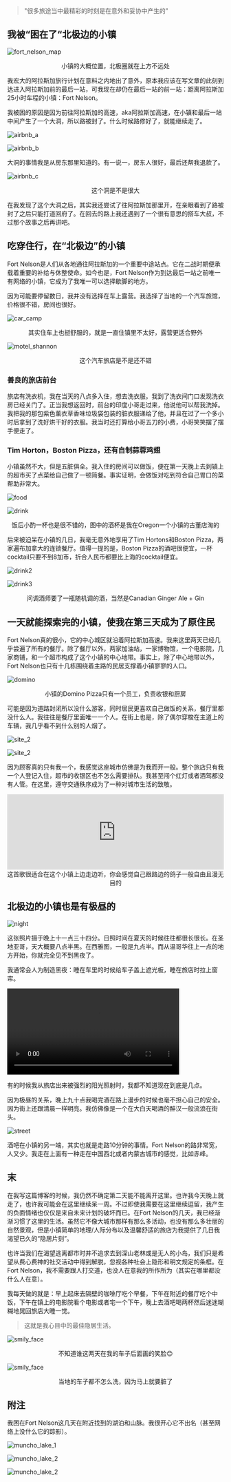 <!-- 
id: 2d3b5e70faf311ec9fe5acde48001122
published: true
type: life
title: 在靠近北极的镇上住一天是什么样的体验
brief: 我“被迫“体验的三天隐居生活
cover: https://raw.githubusercontent.com/MohaElder/me/main/src/images/20220701-_DSF5495.jpg
date: 2022/7/3
-->


> "很多旅途当中最精彩的时刻是在意外和妥协中产生的"

## 我被“困在了“北极边的小镇
![fort_nelson_map](../assets/blogPics/fortnelson_map.png)
<div style="text-align:center">小镇的大概位置，北极圈就在上方不远处</div>

我宏大的阿拉斯加旅行计划在意料之内地出了意外，原本我应该在写文章的此刻到达进入阿拉斯加前的最后一站，可我现在却仍在最后一站的前一站：距离阿拉斯加25小时车程的小镇：Fort Nelson。

我被困的原因是因为前往阿拉斯加的高速，aka阿拉斯加高速，在小镇和最后一站中间产生了一个大洞，所以路被封了。什么时候路修好了，就能继续走了。

![airbnb_a](../assets/blogPics/IMG_3145.PNG)

![airbnb_b](../assets/blogPics/IMG_3146.PNG)

<div style="text-align:center">大洞的事情我是从房东那里知道的。有一说一，房东人很好，最后还帮我退款了。</div>


![airbnb_c](../assets/blogPics/IMG_3148.PNG)

<div style="text-align:center">这个洞是不是很大</div>

在我发现了这个大洞之后，其实我还尝试了往阿拉斯加那里开，在亲眼看到了路被封了之后只能打道回府了。在回去的路上我还遇到了一个很有意思的搭车大叔，不过那个故事之后再讲吧。

## 吃穿住行，在“北极边”的小镇

Fort Nelson是人们从各地通往阿拉斯加的一个重要中途站点。它在二战时期便承载着重要的补给与休整使命。如今也是，Fort Nelson作为到达最后一站之前唯一有网络的小镇，它成为了我唯一可以选择歇脚的地方。

因为可能要停留数日，我并没有选择在车上露营。我选择了当地的一个汽车旅馆，价格很不错，房间也很好。

![car_camp](../assets/blogPics/IMG_2173.jpg)

<div style="text-align:center">其实住车上也挺舒服的，就是一直住镇里不太好，露营更适合野外</div>

![motel_shannon](../assets/blogPics/IMG_3137.jpg)

<div style="text-align:center">这个汽车旅店是不是还不错</div>

### 善良的旅店前台

旅店有洗衣机，我在当天的八点多入住，想去洗衣服。我到了洗衣间门口发现洗衣房已经关门了。正当我想返回时，前台的印度小哥走过来，他说他可以帮我洗掉。我把我的那包紫色薰衣草香味垃圾袋包装的脏衣服递给了他，并且在过了一个多小时后拿到了洗好烘干好的衣服。我当时还打算给小哥五刀的小费，小哥笑笑摆了摆手便走了。

<!-- take selfie here -->

### Tim Horton，Boston Pizza，还有自制蒜蓉鸡翅

小镇虽然不大，但是五脏俱全。我入住的房间可以做饭，便在第一天晚上去到镇上的超市买了点菜给自己做了一顿简餐。事实证明，会做饭对吃到符合自己胃口的菜帮助非常大。

![food](../assets/blogPics/IMG_2990.jpg)

![drink](../assets/blogPics/IMG_3003.jpg)

<div style="text-align:center">饭后小酌一杯也是很不错的，图中的酒杯是我在Oregon一个小镇的古董店淘的</div>

后来被迫呆在小镇的几日，我毫无意外地享用了Tim Hortons和Boston Pizza，两家遍布加拿大的连锁餐厅。值得一提的是，Boston Pizza的酒吧很便宜，一杯cocktail只要不到8加币，折合人民币都要比上海的cocktail便宜。


![drink2](../assets/blogPics/IMG_3111.jpg)

![drink3](../assets/blogPics/IMG_3113.jpg)

<div style="text-align:center">问调酒师要了一瓶随机调的酒，当然是Canadian Ginger Ale + Gin</div>

## 一天就能探索完的小镇，使我在第三天成为了原住民

Fort Nelson真的很小，它的中心城区就沿着阿拉斯加高速。我来这里两天已经几乎尝遍了所有的餐厅。除了餐厅以外，两家加油站，一家博物馆，一个电影院，几家商铺，和一个超市构成了这个小镇的中心地带。事实上，除了中心地带以外，Fort Nelson也只有十几栋围绕着主路的民居支撑着小镇寥寥的人口。

![domino](../assets/blogPics/IMG_3199.jpg)

<div style="text-align:center">小镇的Domino Pizza只有一个员工，负责收银和厨房</div>

可能是因为道路封闭所以没什么游客，同时居民更喜欢自己做饭的关系，餐厅里都没什么人。我往往是餐厅里面唯一一个人。在街上也是，除了偶尔穿梭在主道上的车辆，我几乎看不到什么别的人烟了。

![site_2](../assets/blogPics/IMG_3153.jpg)

![site_2](../assets/blogPics/IMG_3155.jpg)

因为顾客真的只有我一个，我感觉这座城市仿佛是为我而开一般。整个旅店只有我一个人登记入住，超市的收银区也不怎么需要排队。我甚至闯个红灯或者酒驾都没有人管。在这里，遵守交通秩序成为了一种对城市生活的致敬。

<iframe allow="autoplay *; encrypted-media *; fullscreen *; clipboard-write" frameborder="0" height="175" style="width:100%;max-width:660px;overflow:hidden;background:transparent;" sandbox="allow-forms allow-popups allow-same-origin allow-scripts allow-storage-access-by-user-activation allow-top-navigation-by-user-activation" src="https://embed.music.apple.com/us/album/cayman-islands/724403401?i=724403477&l=zh"></iframe>

<div style="text-align:center">这首歌很适合在这个小镇上边走边听，你会感觉自己跟路边的鸽子一般自由且漫无目的</div>

## 北极边的小镇也是有极昼的

![night](../assets/blogPics/IMG_3142.jpg)

这张照片摄于晚上十一点三十四分。日照时间在夏天的时候往往都很长很长。在圣地亚哥，天大概要八点半黑。在西雅图，一般是九点半。而从温哥华往上一点的地方开始，你就完全见不到黑夜了。

我通常会人为制造黑夜：睡在车里的时候给车子盖上遮光板，睡在旅店时拉上窗帘。

<video width=400 src="../assets/blogPics/night.mp4"></video>

有的时候我从旅店出来被强烈的阳光照射时，我都不知道现在到底是几点。

因为极昼的关系，晚上九十点我喝完酒在路上漫步的时候也毫不担心自己的安全。因为街上还跟清晨一样明亮。我仿佛像是一个在大白天喝酒的醉汉一般流浪在街头。

![street](../assets/blogPics/IMG_3208.jpg)

酒吧在小镇的另一端，其实也就是走路10分钟的事情。Fort Nelson的路非常宽，人又少。我走在上面有一种走在中国西北或者内蒙古城市的感觉，比如赤峰。

## 末

在我写这篇博客的时候，我仍然不确定第二天能不能离开这里。也许我今天晚上就走了，也许我可能会在这里继续呆一周。不过即使我需要在这里继续逗留，我产生的负面情绪也仅仅是来自未来计划的破坏而已。在Fort Nelson的几天，我已经渐渐习惯了这里的生活。虽然它不像大城市那样有那么多活动，也没有那么多壮丽的自然景观，但是小镇简单的地理/人际分布以及温馨舒适的旅店为我提供了几日我渴望已久的“隐居片刻”。

也许当我们在渴望逃离都市时并不追求去到深山老林或是无人的小岛，我们只是希望从费心费神的社交活动中得到解脱，忽视各种社会上隐形和明文规定的条框。在Fort Nelson，我不需要跟人打交道，也没人在意我的所作所为（其实在哪里都没什么人在意）。

我每天做的就是：早上起床去隔壁的咖啡厅吃个早餐，下午在附近的餐厅吃个中饭，下午在镇上的电影院看个电影或者宅一个下午，晚上去酒吧喝两杯然后迷迷糊糊地晃回旅店大睡一觉。

> 这就是我心目中的最佳隐居生活。

![smily_face](../assets/blogPics/IMG_3213.JPG)

<div style="text-align:center">不知道谁这两天在我的车子后面画的笑脸😊</div>

![smily_face](../assets/blogPics/IMG_3210.JPG)

<div style="text-align:center">当地的车子都不怎么洗，因为马上就要脏了</div>

## 附注

我困在Fort Nelson这几天在附近找到的湖泊和山脉。我很开心它不出名（甚至网络上没什么它的踪影）。

![muncho_lake_1](../assets/blogPics/20220703-_DSF5516.jpg)

![muncho_lake_2](../assets/blogPics/20220703-_DSF5503.jpg)

![muncho_lake_2](../assets/blogPics/20220703-_DSF5508.jpg)

